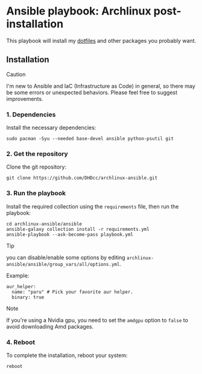 # Ansible playbook: Archlinux post-installation

This playbook will install my [dotfiles](https://github.com/DHDcc/MyHyprland) and other packages you probably want.


## Installation

> [!CAUTION]
> I'm new to Ansible and IaC (Infrastructure as Code) in general, so there may be some errors or unexpected behaviors.
> Please feel free to suggest improvements.

### 1. Dependencies
Install the necessary dependencies:
```
sudo pacman -Syu --needed base-devel ansible python-psutil git
```

### 2. Get the repository
Clone the git repository:
```
git clone https://github.com/DHDcc/archlinux-ansible.git
```

### 3. Run the playbook
Install the required collection using the ```requirements``` file, then run the playbook:
```
cd archlinux-ansible/ansible
ansible-galaxy collection install -r requirements.yml
ansible-playbook --ask-become-pass playbook.yml
```

> [!TIP]
> you can disable/enable some options by editing ```archlinux-ansible/ansible/group_vars/all/options.yml```.
> 
> Example:
> ```
> aur_helper:
>   name: "paru" # Pick your favorite aur helper.
>   binary: true
>```

> [!NOTE]
>
> If you're using a Nvidia gpu, you need to set the ```amdgpu``` option to ```false``` to avoid downloading Amd packages.

### 4. Reboot
To complete the installation, reboot your system:
```
reboot
```
